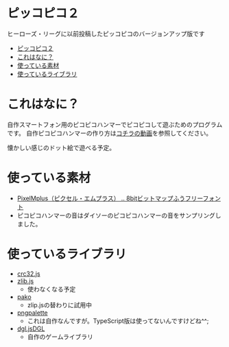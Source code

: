 # ピッコピコ２
ヒーローズ・リーグに以前投稿したピッコピコのバージョンアップ版です

- [ピッコピコ２](#ピッコピコ２)
- [これはなに？](#これはなに)
- [使っている素材](#使っている素材)
- [使っているライブラリ](#使っているライブラリ)


# これはなに？
自作スマートフォン用のピコピコハンマーでピコピコして遊ぶためのプログラムです。
自作ピコピコハンマーの作り方は[コチラの動画](https://youtu.be/MRr5X9ZEvrA?si=aKGP6z4gK4iupGBc)を参照してください。

懐かしい感じのドット絵で遊べる予定。

# 使っている素材
- [PixelMplus（ピクセル・エムプラス） ‥ 8bitビットマップふうフリーフォント](https://itouhiro.hatenablog.com/entry/20130602/font)
- ピコピコハンマーの音はダイソーのピコピコハンマーの音をサンプリングしました。

# 使っているライブラリ
- [crc32.js](https://github.com/SheetJS/js-crc32)
- [zlib.js](https://github.com/imaya/zlib.js)
  - 使わなくなる予定
- [pako](https://github.com/nodeca/pako)
  - zlip.jsの替わりに試用中
- [pngpalette](https://github.com/project-dev/pngpalette)
  - これは自作なんですが。TypeScript版は使ってないんですけどね^^;
- [dgl.jsDGL](https://github.com/project-dev/dgl.js)
  - 自作のゲームライブラリ
